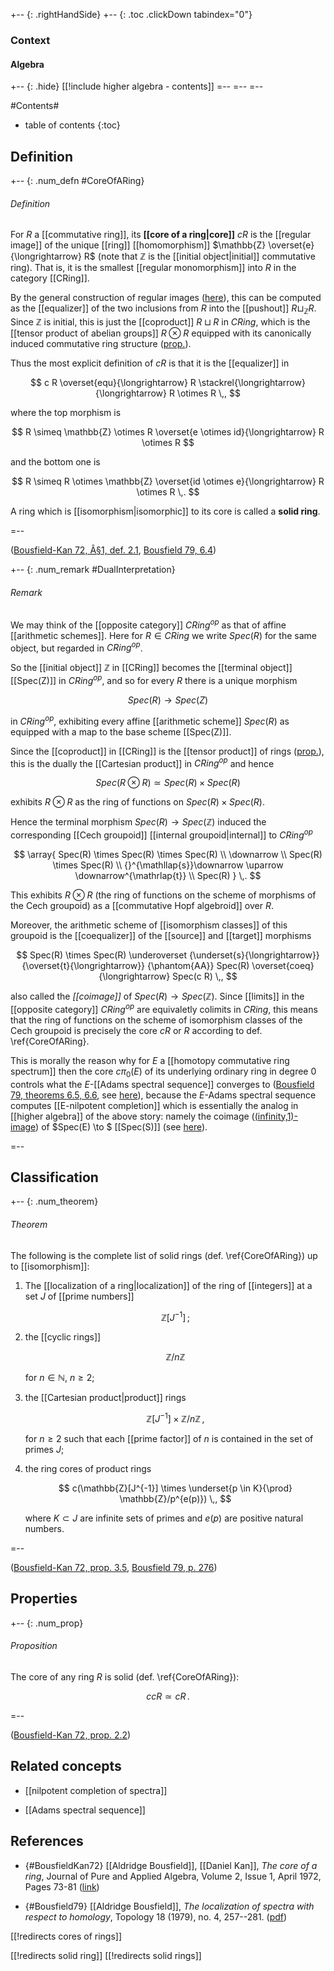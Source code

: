 
+-- {: .rightHandSide}
+-- {: .toc .clickDown tabindex="0"}
### Context
#### Algebra
+-- {: .hide}
[[!include higher algebra - contents]]
=--
=--
=--

#Contents#
* table of contents
{:toc}

## Definition

+-- {: .num_defn #CoreOfARing}
###### Definition

For $R$ a [[commutative ring]], its **[[core of a ring|core]]** $c R$ is the [[regular image]] of the unique [[ring]] [[homomorphism]] $\mathbb{Z} \overset{e}{\longrightarrow} R$ (note that $\mathbb{Z}$ is the [[initial object|initial]] commutative ring).  That is, it is the smallest [[regular monomorphism]] into $R$ in the category [[CRing]].

By the general construction of regular images ([here](image#AsEqualizer)), this can be computed as the [[equalizer]] of the two inclusions from $R$ into the [[pushout]] $R\sqcup_{\mathbb{Z}} R$.  Since $\mathbb{Z}$ is initial, this is just the [[coproduct]] $R\sqcup R$ in $CRing$, which is the [[tensor product of abelian groups]] $R\otimes R$ equipped with its canonically induced commutative ring structure ([prop.](CRing#CoproductIsTensorProduct)).

Thus the most explicit definition of $c R$ is that it is the [[equalizer]] in

$$
  c R 
    \overset{equ}{\longrightarrow}
  R 
    \stackrel{\longrightarrow}{\longrightarrow}
  R \otimes R
  \,,
$$

where the top morphism is

$$
  R \simeq \mathbb{Z} \otimes R \overset{e \otimes id}{\longrightarrow} R \otimes R
$$

and the bottom one is

$$
  R \simeq R \otimes \mathbb{Z}  \overset{id \otimes e}{\longrightarrow} R \otimes R
  \,.
$$


A ring which is [[isomorphism|isomorphic]] to its core is called a **solid ring**.

=--

([Bousfield-Kan 72, Â§1, def. 2.1](#BousfieldKan72), [Bousfield 79, 6.4](#Bousfield79))

+-- {: .num_remark #DualInterpretation}
###### Remark

We may think of the [[opposite category]] $CRing^{op}$ as that of affine [[arithmetic schemes]]. Here for $R \in CRing$ we write $Spec(R)$ for the same object, but regarded in $CRing^{op}$. 

So the [[initial object]] $\mathbb{Z}$ in [[CRing]] becomes the [[terminal object]] [[Spec(Z)]] in $CRing^{op}$, and so for every $R$ there is a unique morphism

$$
  Spec(R) \longrightarrow Spec(Z)
$$

in $CRing^{op}$, exhibiting every affine [[arithmetic scheme]] $Spec(R)$ as equipped with a map to the base scheme [[Spec(Z)]].

Since the [[coproduct]] in [[CRing]] is the [[tensor product]] of rings ([prop.](CRing#CoproductIsTensorProduct)), this is the dually the [[Cartesian product]] in $CRing^{op}$ and hence

$$
  Spec(R \otimes R) \simeq Spec(R) \times Spec(R)
$$

exhibits $R \otimes R$ as the ring of functions on $Spec(R) \times Spec(R)$. 

Hence the terminal morphism $Spec(R) \to Spec(\mathbb{Z})$ induced the corresponding [[Cech groupoid]] [[internal groupoid|internal]] to $CRing^{op}$

$$
  \array{
    Spec(R) \times Spec(R) \times Spec(R)
    \\
    \downarrow
    \\
    Spec(R) \times Spec(R)
    \\
    {}^{\mathllap{s}}\downarrow \uparrow \downarrow^{\mathrlap{t}}
    \\
    Spec(R)
  }
  \,.
$$

This exhibits $R \otimes R$ (the ring of functions on the scheme of morphisms of the Cech groupoid) as a [[commutative Hopf algebroid]] over $R$. 

Moreover, the arithmetic scheme of [[isomorphism classes]] of this groupoid is the [[coequalizer]] of the [[source]] and [[target]] morphisms

$$
  Spec(R) \times Spec(R)
   \underoverset
     {\underset{s}{\longrightarrow}}
     {\overset{t}{\longrightarrow}}
     {\phantom{AA}}
   Spec(R)
     \overset{coeq}{\longrightarrow}
   Spec(c R)
  \,,
$$

also called the _[[coimage]]_ of $Spec(R) \to Spec(\mathbb{Z})$. Since [[limits]] in the [[opposite category]] $CRing^{op}$ are equivaletly colimits in $CRing$, this means that the ring of functions on the scheme of isomorphism classes of the Cech groupoid is precisely the core $c R$ or $R$ according to def. \ref{CoreOfARing}.

This is morally the reason why for $E$ a [[homotopy commutative ring spectrum]] then the core $c \pi_0(E)$ of its underlying ordinary ring in degree 0 controls what the $E$-[[Adams spectral sequence]] converges to ([Bousfield 79, theorems 6.5, 6.6](#Bousfield79), see [here](Adams+spectral+sequence#ConvergenceStatements)), because the $E$-Adams spectral sequence computes [[E-nilpotent completion]] which is essentially the analog in [[higher algebra]] of the above story: namely the coimage ([(infinity,1)-image](infinity-image#ViaColimitOfCechNerve)) of $Spec(E) \to $ [[Spec(S)]] (see [here](Adams+spectral+sequence#DefinitionInHigherAlgebra)). 

=--



## Classification

+-- {: .num_theorem}
###### Theorem

The following is the complete list of solid rings (def. \ref{CoreOfARing}) up to [[isomorphism]]:

1. The [[localization of a ring|localization]] of the ring of [[integers]] at a set $J$ of [[prime numbers]]

   $$
     \mathbb{Z}[J^{-1}]
     \,;
   $$

1. the [[cyclic rings]]

   $$
     \mathbb{Z}/n\mathbb{Z}
   $$

   for $n \in \mathbb{N}$, $n \geq 2$;

1. the [[Cartesian product|product]] rings 

   $$
     \mathbb{Z}[J^{-1}]
       \times
     \mathbb{Z}/n\mathbb{Z}
     \,,
   $$

   for $n \geq 2$ such that each [[prime factor]] of $n$ is contained in the set of primes $J$;

1. the ring cores of product rings

   $$
     c(\mathbb{Z}[J^{-1}] \times \underset{p \in K}{\prod} \mathbb{Z}/p^{e(p)})
     \,,
   $$

   where $K \subset J$ are infinite sets of primes and $e(p)$ are positive natural numbers.

=--

([Bousfield-Kan 72, prop. 3.5](#BousfieldKan72), [Bousfield 79, p. 276](#Bousfield79))


## Properties

+-- {: .num_prop}
###### Proposition

The core of any ring $R$ is solid (def. \ref{CoreOfARing}):

$$
  c c R \simeq c R
  \,.
$$

=--

([Bousfield-Kan 72, prop. 2.2](#BousfieldKan72))

## Related concepts

* [[nilpotent completion of spectra]]

* [[Adams spectral sequence]]


## References

* {#BousfieldKan72} [[Aldridge Bousfield]], [[Daniel Kan]], _The core of a ring_, Journal of Pure and Applied Algebra, Volume 2, Issue 1, April 1972, Pages 73-81 ([link](http://www.sciencedirect.com/science/article/pii/0022404972900230))



* {#Bousfield79} [[Aldridge Bousfield]], _The localization of spectra with respect to homology_, Topology 18 (1979), no. 4, 257--281. ([pdf](http://www.uio.no/studier/emner/matnat/math/MAT9580/v12/undervisningsmateriale/bousfield-topology-1979.pdf))

[[!redirects cores of rings]]

[[!redirects solid ring]]
[[!redirects solid rings]]
